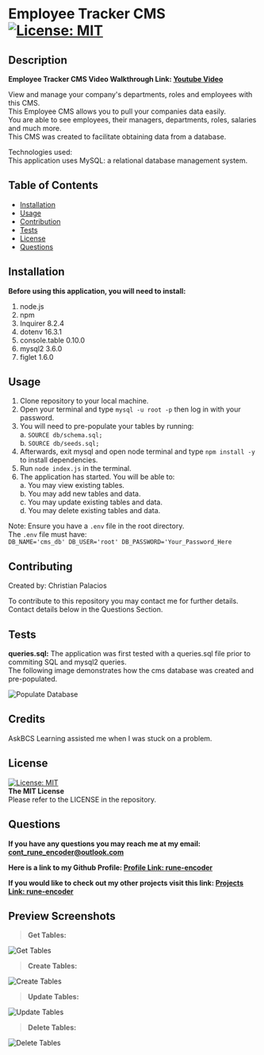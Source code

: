 # Employee Tracker CMS [![License: MIT](https://img.shields.io/badge/License-MIT-yellow.svg)](https://opensource.org/licenses/MIT) 

 ## Description
 
  **Employee Tracker CMS Video Walkthrough Link: [Youtube Video](https://www.youtube.com/watch?v=MKeaD6Jyke8)** 
  
  View and manage your company's departments, roles and employees with this CMS.  
  This Employee CMS allows you to pull your companies data easily.  
  You are able to see employees, their managers, departments, roles, salaries and much more.  
  This CMS was created to facilitate obtaining data from a database.
  
  Technologies used:  
  This application uses MySQL: a relational database management system.  

 ## Table of Contents
 
 - [Installation](#installation)
 - [Usage](#usage)
 - [Contribution](#contribution)
 - [Tests](#tests)
 - [License](#license)
 - [Questions](#Questions)

 ## Installation
 
 **Before using this application, you will need to install:**  
 1. node.js
 2. npm 
 3. Inquirer 8.2.4 
 4. dotenv 16.3.1
 5. console.table 0.10.0
 6. mysql2 3.6.0
 7. figlet 1.6.0
 
 ## Usage
 
 1. Clone repository to your local machine.
 2. Open your terminal and type `mysql -u root -p` then log in with your password. 
 3. You will need to pre-populate your tables by running:  
 a. `SOURCE db/schema.sql;`  
 b. `SOURCE db/seeds.sql;`
 4. Afterwards, exit mysql and open node terminal and type `npm install -y` to install dependencies.  
 5. Run `node index.js` in the terminal.  
 6. The application has started. You will be able to:  
 a. You may view existing tables.  
 b. You may add new tables and data.  
 c. You may update existing tables and data.  
 d. You may delete existing tables and data. 

Note: Ensure you have a `.env` file in the root directory.  
The `.env` file must have:  
```DB_NAME='cms_db' DB_USER='root' DB_PASSWORD='Your_Password_Here```
 
 ## Contributing
 
 Created by: Christian Palacios
 
 To contribute to this repository you may contact me for further details.  
 Contact details below in the Questions Section.
 
 ## Tests
 
 **queries.sql:** The application was first tested with a queries.sql file prior to commiting SQL and mysql2 queries.  
 The following image demonstrates how the cms database was created and pre-populated.

 ![Populate Database](./assets/seeds-screenshot.gif) 
 
 ## Credits

AskBCS Learning assisted me when I was stuck on a problem.  
 
 ## License

 [![License: MIT](https://img.shields.io/badge/License-MIT-yellow.svg)](https://opensource.org/licenses/MIT)  
 **The MIT License**  
 Please refer to the LICENSE in the repository.

 ## Questions
 
 **If you have any questions you may reach me at my email: [cont_rune_encoder@outlook.com](mailto:cont_rune_encoder@outlook.com)**  

 **Here is a link to my Github Profile: [Profile Link: rune-encoder](https://github.com/rune-encoder)**  

 **If you would like to check out my other projects visit this link: [Projects Link: rune-encoder](https://github.com/rune-encoder?tab=repositories)**  
    
 ## Preview Screenshots
 
 >**Get Tables:**  

 ![Get Tables](./assets/get-screenshot.gif) 
 
 >**Create Tables:**  

 ![Create Tables](./assets/create-screenshot.gif) 
 
 >**Update Tables:**  

 ![Update Tables](./assets/update-screenshot.gif) 
 
 >**Delete Tables:**  

 ![Delete Tables](./assets/delete-screenshot.gif) 
